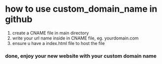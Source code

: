 # how to use custom_domain_name in github

 1. create a CNAME file in main directory
 2. write your url name inside in CNAME file, eg. yourdomain.com
 3. ensure u have a index.html file to host the file

### done, enjoy your new website with your custom domain name
